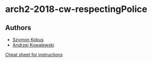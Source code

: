 # arch2-2018-cw-respectingPolice

## Authors
* [Szymon Kobus](https://github.com/szymonkobus)
* [Andrzej Kowalewski](https://github.com/akowal3)


[Cheat sheet for instructions](https://inst.eecs.berkeley.edu/~cs61c/resources/MIPS_help.html)
